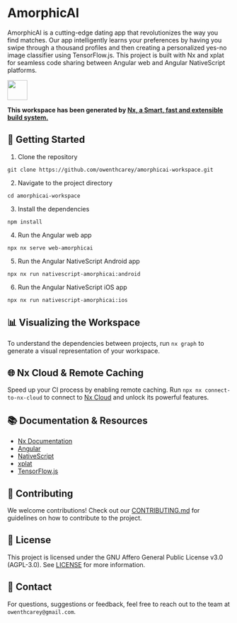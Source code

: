 # AmorphicAI

AmorphicAI is a cutting-edge dating app that revolutionizes the way you find matches. Our app intelligently learns your preferences by having you swipe through a thousand profiles and then creating a personalized yes-no image classifier using TensorFlow.js. This project is built with Nx and xplat for seamless code sharing between Angular web and Angular NativeScript platforms.

<a alt="Nx logo" href="https://nx.dev" target="_blank" rel="noreferrer"><img src="https://raw.githubusercontent.com/nrwl/nx/master/images/nx-logo.png" width="45"></a>

**This workspace has been generated by [Nx, a Smart, fast and extensible build system.](https://nx.dev)**

## 🚀 Getting Started

1. Clone the repository

```shell
git clone https://github.com/owenthcarey/amorphicai-workspace.git
```

2. Navigate to the project directory

```shell
cd amorphicai-workspace
```

3. Install the dependencies

```shell
npm install
```

4. Run the Angular web app

```shell
npx nx serve web-amorphicai
```

5. Run the Angular NativeScript Android app

```shell
npx nx run nativescript-amorphicai:android
```

6. Run the Angular NativeScript iOS app

```shell
npx nx run nativescript-amorphicai:ios
```

## 📊 Visualizing the Workspace

To understand the dependencies between projects, run `nx graph` to generate a visual representation of your workspace.

## 🌐 Nx Cloud & Remote Caching

Speed up your CI process by enabling remote caching. Run `npx nx connect-to-nx-cloud` to connect to [Nx Cloud](https://nx.app) and unlock its powerful features.

## 📚 Documentation & Resources

- [Nx Documentation](https://nx.dev)
- [Angular](https://angular.io/)
- [NativeScript](https://nativescript.org/)
- [xplat](https://nstudio.io/xplat/)
- [TensorFlow.js](https://www.tensorflow.org/js)

## 🤝 Contributing

We welcome contributions! Check out our [CONTRIBUTING.md](./CONTRIBUTING.md) for guidelines on how to contribute to the project.

## 📄 License

This project is licensed under the GNU Affero General Public License v3.0 (AGPL-3.0). See [LICENSE](./LICENSE) for more information.

## 📧 Contact

For questions, suggestions or feedback, feel free to reach out to the team at `owenthcarey@gmail.com`.

